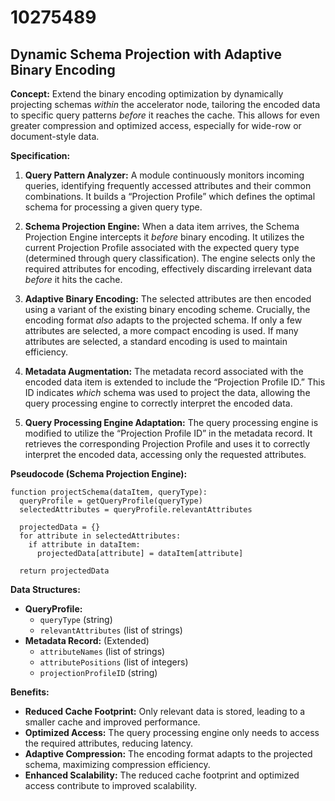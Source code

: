 # 10275489

## Dynamic Schema Projection with Adaptive Binary Encoding

**Concept:** Extend the binary encoding optimization by dynamically projecting schemas *within* the accelerator node, tailoring the encoded data to specific query patterns *before* it reaches the cache. This allows for even greater compression and optimized access, especially for wide-row or document-style data.

**Specification:**

1.  **Query Pattern Analyzer:** A module continuously monitors incoming queries, identifying frequently accessed attributes and their common combinations. It builds a “Projection Profile” which defines the optimal schema for processing a given query type.

2.  **Schema Projection Engine:**  When a data item arrives, the Schema Projection Engine intercepts it *before* binary encoding. It utilizes the current Projection Profile associated with the expected query type (determined through query classification). The engine selects only the required attributes for encoding, effectively discarding irrelevant data *before* it hits the cache.

3.  **Adaptive Binary Encoding:** The selected attributes are then encoded using a variant of the existing binary encoding scheme. Crucially, the encoding format *also* adapts to the projected schema. If only a few attributes are selected, a more compact encoding is used. If many attributes are selected, a standard encoding is used to maintain efficiency.

4.  **Metadata Augmentation:** The metadata record associated with the encoded data item is extended to include the “Projection Profile ID.” This ID indicates *which* schema was used to project the data, allowing the query processing engine to correctly interpret the encoded data.

5.  **Query Processing Engine Adaptation:**  The query processing engine is modified to utilize the “Projection Profile ID” in the metadata record.  It retrieves the corresponding Projection Profile and uses it to correctly interpret the encoded data, accessing only the requested attributes.

**Pseudocode (Schema Projection Engine):**

```
function projectSchema(dataItem, queryType):
  queryProfile = getQueryProfile(queryType)
  selectedAttributes = queryProfile.relevantAttributes

  projectedData = {}
  for attribute in selectedAttributes:
    if attribute in dataItem:
      projectedData[attribute] = dataItem[attribute]

  return projectedData
```

**Data Structures:**

*   **QueryProfile:**
    *   `queryType` (string)
    *   `relevantAttributes` (list of strings)
*   **Metadata Record:** (Extended)
    *   `attributeNames` (list of strings)
    *   `attributePositions` (list of integers)
    *   `projectionProfileID` (string)

**Benefits:**

*   **Reduced Cache Footprint:** Only relevant data is stored, leading to a smaller cache and improved performance.
*   **Optimized Access:** The query processing engine only needs to access the required attributes, reducing latency.
*   **Adaptive Compression:** The encoding format adapts to the projected schema, maximizing compression efficiency.
*   **Enhanced Scalability:** The reduced cache footprint and optimized access contribute to improved scalability.